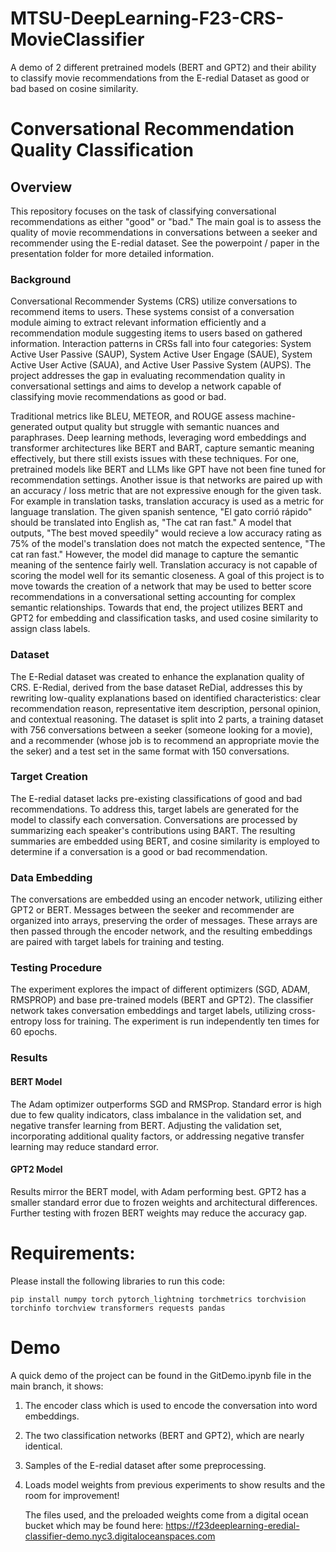 # MTSU-DeepLearning-F23-CRS-MovieClassifier
A demo of 2 different pretrained models (BERT and GPT2) and their ability to classify movie recommendations from the E-redial Dataset as good or bad based on cosine similarity. 

# Conversational Recommendation Quality Classification
## Overview
This repository focuses on the task of classifying conversational recommendations as either "good" or "bad." The main goal is to assess the quality of movie recommendations in conversations between a seeker and recommender using the E-redial dataset.
See the powerpoint / paper in the presentation folder for more detailed information. 

### Background
Conversational Recommender Systems (CRS) utilize conversations to recommend items to users. These systems consist of a conversation module aiming to extract relevant information efficiently and a recommendation module suggesting items to users based on gathered information. Interaction patterns in CRSs fall into four categories: System Active User Passive (SAUP), System Active User Engage (SAUE), System Active User Active (SAUA), and Active User Passive System (AUPS). The project addresses the gap in evaluating recommendation quality in conversational settings and aims to develop a network capable of classifying movie recommendations as good or bad.

Traditional metrics like BLEU, METEOR, and ROUGE assess machine-generated output quality but struggle with semantic nuances and paraphrases. Deep learning methods, leveraging word embeddings and transformer architectures like BERT and BART, capture semantic meaning effectively, but there still exists issues with these techniques. For one, pretrained models like BERT and LLMs like GPT have not been fine tuned for recommendation settings. Another issue is that networks are paired up with an accuracy / loss metric that are not expressive enough for the given task. For example in translation tasks, translation accuracy is used as a metric for language translation. The given spanish sentence, "El gato corrió rápido" should be translated into English as, "The cat ran fast." A model that outputs, "The best moved speedily" would recieve a low accuracy rating as 75% of the model's translation does not match the expected sentence, "The cat ran fast." However, the model did manage to capture the semantic meaning of the sentence fairly well. Translation accuracy is not capable of scoring the model well for its semantic closeness. A goal of this project is to move towards the creation of a network that may be used to better score recommendations in a conversational setting accounting for complex semantic relationships. Towards that end, the project utilizes BERT and GPT2 for embedding and classification tasks, and used cosine similarity to assign class labels.

### Dataset
The E-Redial dataset was created to enhance the explanation quality of CRS. E-Redial, derived from the base dataset ReDial, addresses this by rewriting low-quality explanations based on identified characteristics: clear recommendation reason, representative item description, personal opinion, and contextual reasoning. The dataset is split into 2 parts, a training dataset with 756 conversations between a seeker (someone looking for a movie), and a recommender (whose job is to recommend an appropriate movie the the seker) and a test set in the same format with 150 conversations. 

### Target Creation
The E-redial dataset lacks pre-existing classifications of good and bad recommendations. To address this, target labels are generated for the model to classify each conversation. Conversations are processed by summarizing each speaker's contributions using BART. The resulting summaries are embedded using BERT, and cosine similarity is employed to determine if a conversation is a good or bad recommendation.


### Data Embedding
The conversations are embedded using an encoder network, utilizing either GPT2 or BERT. Messages between the seeker and recommender are organized into arrays, preserving the order of messages. These arrays are then passed through the encoder network, and the resulting embeddings are paired with target labels for training and testing.

### Testing Procedure
The experiment explores the impact of different optimizers (SGD, ADAM, RMSPROP) and base pre-trained models (BERT and GPT2). The classifier network takes conversation embeddings and target labels, utilizing cross-entropy loss for training. The experiment is run independently ten times for 60 epochs.

### Results
#### BERT Model
The Adam optimizer outperforms SGD and RMSProp. Standard error is high due to few quality indicators, class imbalance in the validation set, and negative transfer learning from BERT. Adjusting the validation set, incorporating additional quality factors, or addressing negative transfer learning may reduce standard error.

#### GPT2 Model
Results mirror the BERT model, with Adam performing best. GPT2 has a smaller standard error due to frozen weights and architectural differences. Further testing with frozen BERT weights may reduce the accuracy gap.

# Requirements:
Please install the following libraries to run this code:
```
pip install numpy torch pytorch_lightning torchmetrics torchvision torchinfo torchview transformers requests pandas

```
# Demo
A quick demo of the project can be found in the GitDemo.ipynb file in the main branch, it shows: 
1. The encoder class which is used to encode the conversation into word embeddings.
2. The two classification networks (BERT and GPT2), which are nearly identical.
3. Samples of the E-redial dataset after some preprocessing.
4. Loads model weights from previous experiments to show results and the room for improvement!

   The files used, and the preloaded weights come from a digital ocean bucket which may be found here: https://f23deeplearning-eredial-classifier-demo.nyc3.digitaloceanspaces.com


